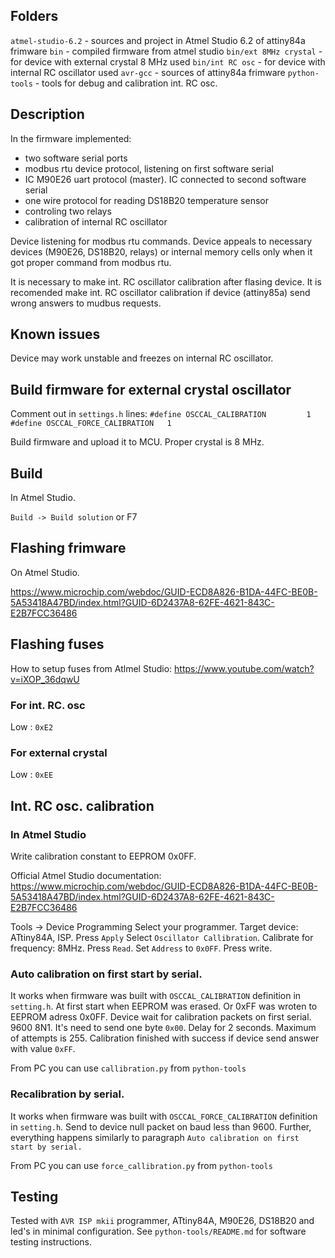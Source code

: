 ## Folders
`atmel-studio-6.2` - sources and project in Atmel Studio 6.2 of attiny84a frimware
`bin` - compiled firmware from atmel studio
`bin/ext 8MHz crystal` - for device with external crystal 8 MHz used
`bin/int RC osc` - for device with internal RC oscillator used
`avr-gcc` - sources of attiny84a frimware
`python-tools` - tools for debug and calibration int. RC osc.

## Description

In the firmware implemented:
* two software serial ports
* modbus rtu device protocol, listening on first software serial
* IC M90E26 uart protocol (master). IC connected to second software serial
* one wire protocol for reading DS18B20 temperature sensor
* controling two relays
* calibration of internal RC oscillator

Device listening for modbus rtu commands. Device appeals to necessary devices (M90E26, DS18B20, relays) or internal memory cells only when it got proper command from modbus rtu.

It is necessary to make int. RC oscillator calibration after flasing device.
It is recomended make int. RC oscillator calibration if device (attiny85a) send wrong answers to mudbus requests.

## Known issues

Device may work unstable and freezes on internal RC oscillator.

## Build firmware for external crystal oscillator

Comment out in `settings.h` lines:
`#define OSCCAL_CALIBRATION			1`
`#define OSCCAL_FORCE_CALIBRATION	1`

Build firmware and upload it to MCU.
Proper crystal is 8 MHz.

## Build

In Atmel Studio.

`Build -> Build solution` or F7

## Flashing frimware

On Atmel Studio.

https://www.microchip.com/webdoc/GUID-ECD8A826-B1DA-44FC-BE0B-5A53418A47BD/index.html?GUID-6D2437A8-62FE-4621-843C-E2B7FCC36486

## Flashing fuses

How to setup fuses from Atlmel Studio:
https://www.youtube.com/watch?v=iXOP_36dqwU

### For int. RC. osc

Low : `0xE2`

### For external crystal

Low : `0xEE`

## Int. RC osc. calibration

### In Atmel Studio
Write calibration constant to EEPROM 0x0FF.

Official Atmel Studio documentation:
https://www.microchip.com/webdoc/GUID-ECD8A826-B1DA-44FC-BE0B-5A53418A47BD/index.html?GUID-6D2437A8-62FE-4621-843C-E2B7FCC36486

Tools -> Device Programming 
Select your programmer. Target device: ATtiny84A, ISP. Press `Apply`
Select `Oscillator Callibration`. Calibrate for frequency: 8MHz.
Press `Read`.
Set `Address` to `0x0FF`. Press write.

### Auto calibration on first start by serial.

It works when firmware was built with `OSCCAL_CALIBRATION` definition in `setting.h`.
At first start when EEPROM was erased. Or 0xFF was wroten to EEPROM adress 0x0FF.
Device wait for calibration packets on first serial. 9600 8N1. It's need to send one byte `0x00`. Delay for 2 seconds. Maximum of attempts is 255.
Calibration finished with success if device send answer with value `0xFF`.

From PC you can use `callibration.py` from `python-tools`

### Recalibration by serial.

It works when firmware was built with `OSCCAL_FORCE_CALIBRATION` definition in `setting.h`.
Send to device null packet on baud less than 9600.
Further, everything happens similarly to paragraph `Auto calibration on first start by serial.`

From PC you can use `force_callibration.py` from `python-tools`

## Testing

Tested with `AVR ISP mkii` programmer, ATtiny84A, M90E26, DS18B20 and led's in minimal configuration.
See `python-tools/README.md` for software testing instructions.

